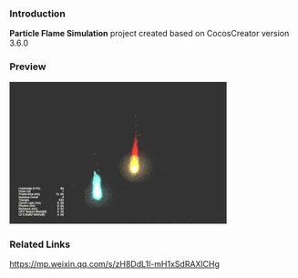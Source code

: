 ### Introduction
**Particle Flame Simulation** project created based on CocosCreator version 3.6.0

### Preview
![image](../../../gif/202203/2022030531.gif)

### Related Links
https://mp.weixin.qq.com/s/zH8DdL1l-mH1xSdRAXlCHg